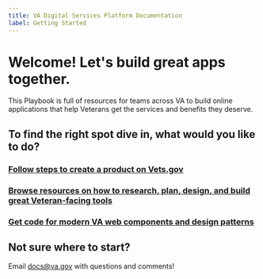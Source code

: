 ```yaml
---
title: VA Digital Services Platform Documentation
label: Getting Started
---
```


# Welcome! Let's build great apps together.

This Playbook is full of resources for teams across VA to build online applications that help Veterans get the services and benefits they deserve.

## To find the right spot dive in, what would you like to do?

### [Follow steps to create a product on Vets.gov](https://github.com/department-of-veterans-affairs/va-digital-services-platform-docs/blob/rr-edits/content/creating%20an%20app%20on%20vetsdotgov/intro.md)
### [Browse resources on how to research, plan, design, and build great Veteran-facing tools](https://github.com/department-of-veterans-affairs/va-digital-services-platform-docs/blob/rr-edits/content/browse%20resources/intro.md)
### [Get code for modern VA web components and design patterns](https://github.com/department-of-veterans-affairs/va-digital-services-platform-docs/blob/rr-edits/content/components/intro.md)

## Not sure where to start?
Email [docs@va.gov](mailto:docs@va.gov) with questions and comments!
